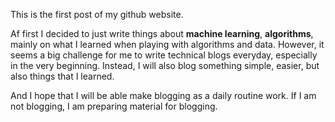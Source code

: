 This is the first post of my github website.

Af first I decided to just write things about __machine learning__, __algorithms__, 
mainly on what I learned when playing with algorithms and data. 
However, it seems a big challenge for me to write technical blogs everyday,
especially in the very beginning. 
Instead, I will also blog something simple, easier, but also things that I learned.

And I hope that I will be able make blogging as a daily routine work.
If I am not blogging, I am preparing material for blogging.

